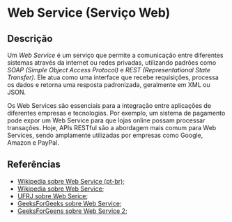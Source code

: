 # Web Service (Serviço Web)


## Descrição

Um *Web Service* é um serviço que permite a comunicação entre diferentes sistemas através da internet ou redes privadas, utilizando padrões como *SOAP (Simple Object Access Protocol)* e *REST (Representational State Transfer)*. Ele atua como uma interface que recebe requisições, processa os dados e retorna uma resposta padronizada, geralmente em XML ou JSON.

Os Web Services são essenciais para a integração entre aplicações de diferentes empresas e tecnologias. Por exemplo, um sistema de pagamento pode expor um Web Service para que lojas online possam processar transações. Hoje, APIs RESTful são a abordagem mais comum para Web Services, sendo amplamente utilizadas por empresas como Google, Amazon e PayPal.

## Referências

- [Wikipedia sobre Web Service (pt-br)](https://pt.wikipedia.org/wiki/Web_service);
- [Wikipedia sobre Web Service](https://en.wikipedia.org/wiki/Web_service);
- [UFRJ sobre Web Serice](https://www.gta.ufrj.br/grad/05_1/webservices/definicao.htm);
- [GeeksForGeeks sobre Web Service](https://www.geeksforgeeks.org/what-are-web-services/);
- [GeeksForGeens sobre Web Service 2](https://www.geeksforgeeks.org/web-services-definition-working-types-applications/);